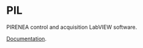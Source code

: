 # PIL
PIRENEA control and acquisition LabVIEW software.

[Documentation](https://github.com/pirenea-irap/PIL/wiki).
